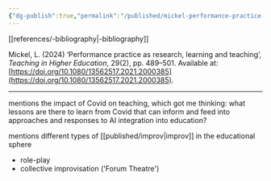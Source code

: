```yaml
---
{"dg-publish":true,"permalink":"/published/mickel-performance-practice-as-research-learning-teaching/","noteIcon":""}
---
```


[[references/-bibliography\|-bibliography]]

Mickel, L. (2024) ‘Performance practice as research, learning and teaching’, _Teaching in Higher Education_, 29(2), pp. 489–501. Available at: [https://doi.org/10.1080/13562517.2021.2000385](https://doi.org/10.1080/13562517.2021.2000385).

---
mentions the impact of Covid on teaching, which got me thinking:
what lessons are there to learn from Covid that can inform and feed into approaches and responses to AI integration into education?

mentions different types of [[published/improv\|improv]] in the educational sphere
- role-play
- collective improvisation ('Forum Theatre')